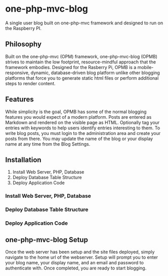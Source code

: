 one-php-mvc-blog
================

A single user blog built on one-php-mvc framework and designed to run on the Raspberry PI.

## Philosophy
Built on the one-php-mvc (OPM) framework, one-php-mvc-blog (OPMB) strives to maintain the low footprint, resource-mindful approach that the framework embodies. Designed for the Rasberry Pi, OPMB is a mobile-responsive, dynamic, database-driven blog platform unlike other blogging platforms that force you to generate static html files or perform additional steps to render content.  

## Features
While simplicity is the goal, OPMB has some of the normal blogging features you would expect of a modern platform. Posts are entered as Markdown and rendered on the visible page as HTML. Optionally tag your entries with keywords to help users identify entries interesting to them. To write blog posts, you must login to the administration area and create your posts from there. You may update the name of the blog or your display name at any time from the Blog Settings.

## Installation

1. Install Web Server, PHP, Database
2. Deploy Database Table Structure
3. Deploy Application Code

### Install Web Server, PHP, Database
### Deploy Database Table Structure
### Deploy Application Code

## one-php-mvc-blog Setup
Once the web server has been setup and the site files deployed, simply navigate to the home url of the webserver. Setup will prompt you to enter your blog name, your display name, and an email and password to authenticate with. Once completed, you are ready to start blogging.